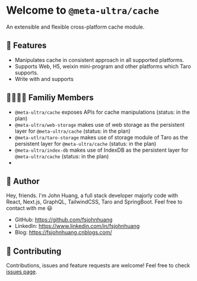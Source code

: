 # Welcome to `@meta-ultra/cache`

An extensible and flexible cross-platform cache module.

## 🌟 Features

- Manipulates cache in consistent approach in all supported platforms.
- Supports Web, H5, weixin mini-program and other platforms which Taro supports.
- Write with and supports

## 👨‍👨‍👦‍👦 Familiy Members

- `@meta-ultra/cache` exposes APIs for cache manipulations (status: in the plan)
- `@meta-ultra/web-storage` makes use of web storage as the persistent layer for `@meta-ultra/cache`  (status: in the plan)
- `@meta-utlra/taro-storage` makes use of storage module of Taro as the persistent layer for `@meta-ultra/cache`  (status: in the plan)
- `@meta-ultra/index-db` makes use of IndexDB as the persistent layer for `@meta-ultra/cache`  (status: in the plan)
- 
## 👶 Author

Hey, friends. I'm John Huang, a full stack developer majorly code with React, Next.js, GraphQL, TailwindCSS, Taro and SpringBoot. Feel free to contact with me 😃

- GitHub: <https://github.com/fsjohnhuang>
- LinkedIn: <https://www.linkedin.com/in/fsjohnhuang>
- Blog: <https://fsjohnhuang.cnblogs.com/>

## 🤝 Contributing

Contributions, issues and feature requests are welcome!
Feel free to check [issues page](https://github.com/meta-ultra/cache/issues).
